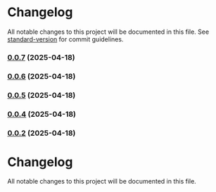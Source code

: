 # Changelog

All notable changes to this project will be documented in this file. See [standard-version](https://github.com/conventional-changelog/standard-version) for commit guidelines.

### [0.0.7](https://github.com/PauVelasco77/types-slot-cars/compare/v0.0.6...v0.0.7) (2025-04-18)

### [0.0.6](https://github.com/PauVelasco77/types-slot-cars/compare/v0.0.5...v0.0.6) (2025-04-18)

### [0.0.5](https://github.com/PauVelasco77/types-slot-cars/compare/v0.0.4...v0.0.5) (2025-04-18)

### [0.0.4](https://github.com/PauVelasco77/types-slot-cars/compare/v0.0.3...v0.0.4) (2025-04-18)

### [0.0.2](https://github.com/PauVelasco77/types-slot-cars/compare/v0.0.1...v0.0.2) (2025-04-18)

# Changelog

All notable changes to this project will be documented in this file.
